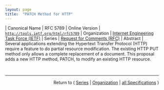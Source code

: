 ```yaml
---
layout: page
title:  "PATCH Method for HTTP"
---
```


| Canonical Name | RFC 5789
| Online Version | [`http://tools.ietf.org/html/rfc5789`](http://tools.ietf.org/html/rfc5789)
| Organization | [Internet Engineering Task Force (IETF)](..)
| Series | [Request for Comments (RFC)](.)
| Abstract | Several applications extending the Hypertext Transfer Protocol (HTTP) require a feature to do partial resource modification. The existing HTTP PUT method only allows a complete replacement of a document. This proposal adds a new HTTP method, PATCH, to modify an existing HTTP resource.

<br/>
<hr/>

<p style="text-align: right">Return to ( <a href="./">Series</a> | <a href="../">Organization</a> | <a href="../../">all Specifications</a> )</p>